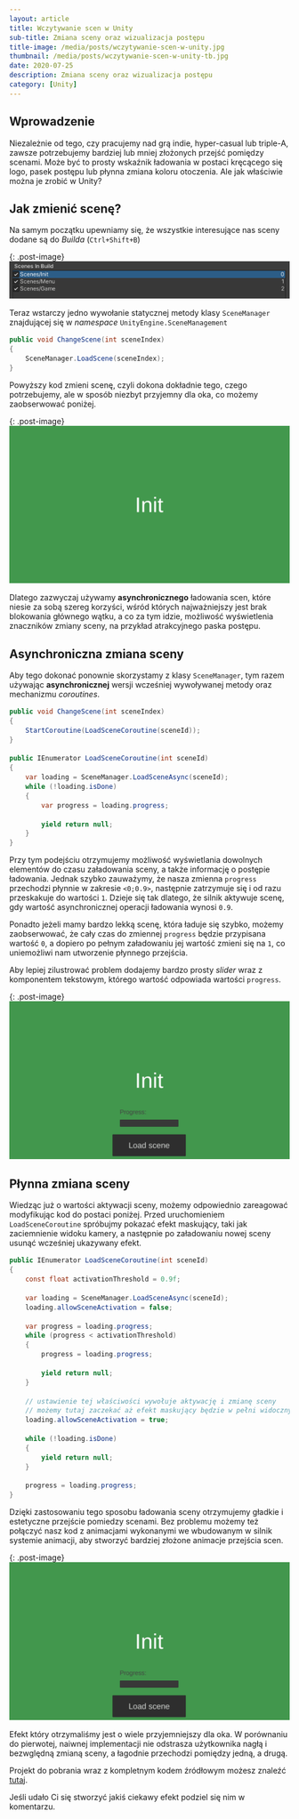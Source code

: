 ```yaml
---
layout: article
title: Wczytywanie scen w Unity
sub-title: Zmiana sceny oraz wizualizacja postępu
title-image: /media/posts/wczytywanie-scen-w-unity.jpg
thumbnail: /media/posts/wczytywanie-scen-w-unity-tb.jpg
date: 2020-07-25
description: Zmiana sceny oraz wizualizacja postępu
category: [Unity]
---
```


## Wprowadzenie

Niezależnie od tego, czy pracujemy nad grą indie, hyper-casual lub triple-A, zawsze potrzebujemy bardziej lub mniej złożonych przejść pomiędzy scenami. Może być to prosty wskaźnik ładowania w postaci kręcącego się logo, pasek postępu lub płynna zmiana koloru otoczenia. Ale jak właściwie można je zrobić w Unity?

## Jak zmienić scenę?

Na samym początku upewniamy się, że wszystkie interesujące nas sceny dodane są do *Builda* (`Ctrl+Shift+B`)

{: .post-image}
![BuildSettings](/media/posts/20200725/scenes.png)

Teraz wstarczy jedno wywołanie statycznej metody klasy `SceneManager` znajdującej się w *namespace* `UnityEngine.SceneManagement`

```c#
public void ChangeScene(int sceneIndex)
{
    SceneManager.LoadScene(sceneIndex);
}
```

Powyższy kod zmieni scenę, czyli dokona dokładnie tego, czego potrzebujemy, ale w sposób niezbyt przyjemny dla oka, co możemy zaobserwować poniżej.

{: .post-image}
![Synchroniczne wczytywanie sceny](/media/posts/20200725/load-scene-simple.gif)

Dlatego zazwyczaj używamy **asynchronicznego** ładowania scen, które niesie za sobą szereg korzyści, wśród których najważniejszy jest brak blokowania głównego wątku, a co za tym idzie, możliwość wyświetlenia znaczników zmiany sceny, na przykład atrakcyjnego paska postępu.

## Asynchroniczna zmiana sceny

Aby tego dokonać ponownie skorzystamy z klasy `SceneManager`, tym razem używając **asynchronicznej** wersji wcześniej wywoływanej metody oraz mechanizmu *coroutines*.

```c#
public void ChangeScene(int sceneIndex)
{
    StartCoroutine(LoadSceneCoroutine(sceneId));
}

public IEnumerator LoadSceneCoroutine(int sceneId)
{
    var loading = SceneManager.LoadSceneAsync(sceneId);
    while (!loading.isDone)
    {
        var progress = loading.progress;

        yield return null;
    }
}
```

Przy tym podejściu otrzymujemy możliwość wyświetlania dowolnych elementów do czasu załadowania sceny, a także informację o postępie ładowania.
Jednak szybko zauważymy, że nasza zmienna `progress` przechodzi płynnie w zakresie `<0;0.9>`, następnie zatrzymuje się i od razu przeskakuje do wartości `1`.
Dzieje się tak dlatego, że silnik aktywuje scenę, gdy wartość asynchronicznej operacji ładowania wynosi `0.9`.

Ponadto jeżeli mamy bardzo lekką scenę, która ładuje się szybko, możemy zaobserwować, że cały czas do zmiennej `progress` będzie przypisana wartość `0`, a dopiero po pełnym załadowaniu jej wartość zmieni się na `1`, co uniemożliwi nam utworzenie płynnego przejścia.

Aby lepiej zilustrować problem dodajemy bardzo prosty *slider* wraz z komponentem tekstowym, którego wartość odpowiada wartości `progress`.

{: .post-image}
![Asynchroniczne wczytywanie sceny](/media/posts/20200725/second-load.gif)

## Płynna zmiana sceny

Wiedząc już o wartości aktywacji sceny, możemy odpowiednio zareagować modyfikując kod do postaci poniżej.
Przed uruchomieniem `LoadSceneCoroutine` spróbujmy pokazać efekt maskujący, taki jak zaciemnienie widoku kamery, a następnie po załadowaniu nowej sceny usunąć wcześniej ukazywany efekt.

```c#
public IEnumerator LoadSceneCoroutine(int sceneId)
{
    const float activationThreshold = 0.9f;

    var loading = SceneManager.LoadSceneAsync(sceneId);
    loading.allowSceneActivation = false;

    var progress = loading.progress;
    while (progress < activationThreshold)
    {
        progress = loading.progress;

        yield return null;
    }

    // ustawienie tej właściwości wywołuje aktywację i zmianę sceny
    // możemy tutaj zaczekać aż efekt maskujący będzie w pełni widoczny
    loading.allowSceneActivation = true;

    while (!loading.isDone)
    {
        yield return null;
    }

    progress = loading.progress;
}
```

Dzięki zastosowaniu tego sposobu ładowania sceny otrzymujemy gładkie i estetyczne przejście pomiedzy scenami.
Bez problemu możemy też połączyć nasz kod z animacjami wykonanymi we wbudowanym w silnik systemie animacji, aby stworzyć bardziej złożone animacje przejścia scen.    

{: .post-image}
![Płynne przejście sceny](/media/posts/20200725/fluent-load.gif)

Efekt który otrzymaliśmy jest o wiele przyjemniejszy dla oka. W porównaniu do pierwotej, naiwnej implementacji nie odstrasza użytkownika nagłą i bezwględną zmianą sceny, a łagodnie przechodzi pomiędzy jedną, a drugą.

Projekt do pobrania wraz z kompletnym kodem źródłowym możesz znaleźć [tutaj](https://github.com/Ursanon/SimpleSceneTransition).    

Jeśli udało Ci się stworzyć jakiś ciekawy efekt podziel się nim w komentarzu.